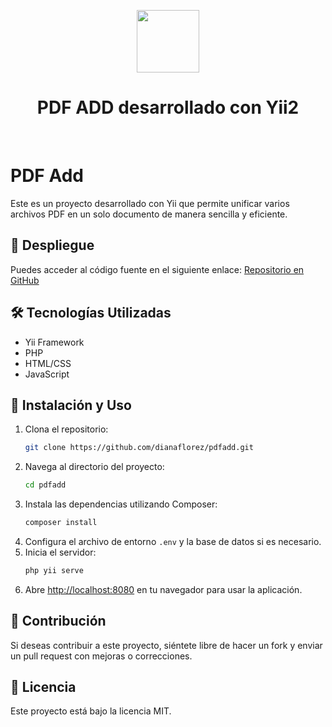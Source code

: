 <p align="center">
    <a href="https://github.com/yiisoft" target="_blank">
        <img src="https://avatars0.githubusercontent.com/u/993323" height="100px">
    </a>
    <h1 align="center">PDF ADD desarrollado con Yii2</h1>
    <br>
</p>

# PDF Add

Este es un proyecto desarrollado con Yii que permite unificar varios archivos PDF en un solo documento de manera sencilla y eficiente.

## 🚀 Despliegue

Puedes acceder al código fuente en el siguiente enlace:
[Repositorio en GitHub](https://github.com/dianaflorez/pdfadd)

## 🛠 Tecnologías Utilizadas

- Yii Framework
- PHP
- HTML/CSS
- JavaScript


## 🔧 Instalación y Uso

1. Clona el repositorio:
   ```sh
   git clone https://github.com/dianaflorez/pdfadd.git
   ```
2. Navega al directorio del proyecto:
   ```sh
   cd pdfadd
   ```
3. Instala las dependencias utilizando Composer:
   ```sh
   composer install
   ```
4. Configura el archivo de entorno `.env` y la base de datos si es necesario.
5. Inicia el servidor:
   ```sh
   php yii serve
   ```
6. Abre [http://localhost:8080](http://localhost:8080) en tu navegador para usar la aplicación.

## 🤝 Contribución

Si deseas contribuir a este proyecto, siéntete libre de hacer un fork y enviar un pull request con mejoras o correcciones.

## 📄 Licencia

Este proyecto está bajo la licencia MIT.


